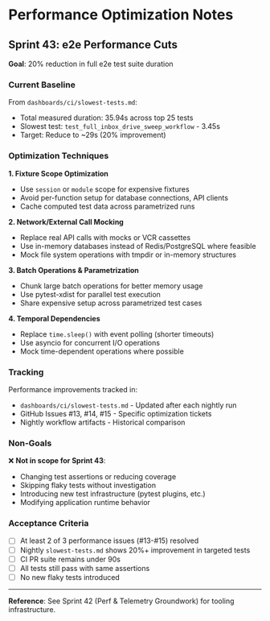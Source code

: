 # Performance Optimization Notes

## Sprint 43: e2e Performance Cuts

**Goal**: 20% reduction in full e2e test suite duration

### Current Baseline

From `dashboards/ci/slowest-tests.md`:
- Total measured duration: 35.94s across top 25 tests
- Slowest test: `test_full_inbox_drive_sweep_workflow` - 3.45s
- Target: Reduce to ~29s (20% improvement)

### Optimization Techniques

**1. Fixture Scope Optimization**
- Use `session` or `module` scope for expensive fixtures
- Avoid per-function setup for database connections, API clients
- Cache computed test data across parametrized runs

**2. Network/External Call Mocking**
- Replace real API calls with mocks or VCR cassettes
- Use in-memory databases instead of Redis/PostgreSQL where feasible
- Mock file system operations with tmpdir or in-memory structures

**3. Batch Operations & Parametrization**
- Chunk large batch operations for better memory usage
- Use pytest-xdist for parallel test execution
- Share expensive setup across parametrized test cases

**4. Temporal Dependencies**
- Replace `time.sleep()` with event polling (shorter timeouts)
- Use asyncio for concurrent I/O operations
- Mock time-dependent operations where possible

### Tracking

Performance improvements tracked in:
- `dashboards/ci/slowest-tests.md` - Updated after each nightly run
- GitHub Issues #13, #14, #15 - Specific optimization tickets
- Nightly workflow artifacts - Historical comparison

### Non-Goals

❌ **Not in scope for Sprint 43**:
- Changing test assertions or reducing coverage
- Skipping flaky tests without investigation
- Introducing new test infrastructure (pytest plugins, etc.)
- Modifying application runtime behavior

### Acceptance Criteria

- [ ] At least 2 of 3 performance issues (#13-#15) resolved
- [ ] Nightly `slowest-tests.md` shows 20%+ improvement in targeted tests
- [ ] CI PR suite remains under 90s
- [ ] All tests still pass with same assertions
- [ ] No new flaky tests introduced

---

**Reference**: See Sprint 42 (Perf & Telemetry Groundwork) for tooling infrastructure.
